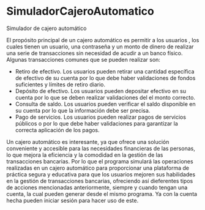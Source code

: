 # SimuladorCajeroAutomatico
 Simulador de cajero automático

El propósito principal de un cajero automático es permitir a los usuarios , los cuales tienen un usuario, una contraseña y un monto de dinero de realizar una serie de transacciones sin necesidad de acudir a un banco físico. Algunas transacciones comunes que se pueden realizar son:

* Retiro de efectivo.
  Los usuarios pueden retirar una cantidad específica de efectivo de su cuenta por lo que debe haber validaciones de fondos suficientes y límites de retiro diario.
* Depósito de efectivo.
 Los usuarios pueden depositar efectivo  en su cuenta por lo que se deben realizar validaciones del el monto correcto.
* Consulta de saldo.
  Los usuarios pueden verificar el saldo disponible en su cuenta por lo que la información debe ser precisa.
* Pago de servicios.
 Los usuarios pueden realizar pagos de servicios públicos o por lo que debe haber validaciones para garantizar la correcta aplicación de los pagos.

Un cajero automático es interesante, ya que ofrece una solución conveniente y accesible para las necesidades financieras de las personas, lo que mejora la eficiencia y la comodidad en la gestión de las transacciones bancarias.
Por lo que el programa simulará las operaciones realizadas en un cajero automático para proporcionar una plataforma de práctica segura y educativa para que los usuarios mejoren sus habilidades en la gestión de transacciones bancarias, ofreciendo así dieferentes tipos de acciones mencionadas anteriormente, siempre y cuando tengan una cuenta, la cual pueden generar desde el mismo programa. Ya con la cuenta hecha pueden iniciar sesión para hacer uso de este. 
